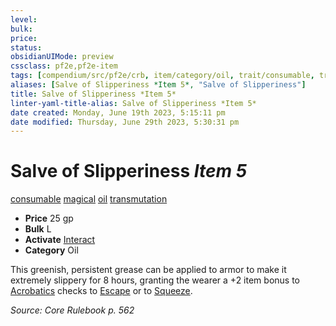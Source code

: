 ```yaml
---
level:
bulk:
price:
status:
obsidianUIMode: preview
cssclass: pf2e,pf2e-item
tags: [compendium/src/pf2e/crb, item/category/oil, trait/consumable, trait/magical, trait/oil, trait/transmutation]
aliases: [Salve of Slipperiness *Item 5*, "Salve of Slipperiness"]
title: Salve of Slipperiness *Item 5*
linter-yaml-title-alias: Salve of Slipperiness *Item 5*
date created: Monday, June 19th 2023, 5:15:11 pm
date modified: Thursday, June 29th 2023, 5:30:31 pm
---
```


# Salve of Slipperiness *Item 5*

[consumable](rules/traits/consumable.md) [magical](rules/traits/magical.md) [oil](rules/traits/oil.md) [transmutation](rules/traits/transmutation.md)  

- **Price** 25 gp
- **Bulk** L
- **Activate** [Interact](rules/actions/interact.md)
- **Category** Oil

This greenish, persistent grease can be applied to armor to make it extremely slippery for 8 hours, granting the wearer a +2 item bonus to [Acrobatics](compendium/skills.md#Acrobatics) checks to [Escape](rules/actions/escape.md) or to [Squeeze](rules/actions/squeeze.md).

*Source: Core Rulebook p. 562*
